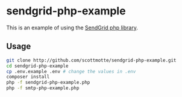 # sendgrid-php-example

This is an example of using the [SendGrid php library](https://github.com/sendgrid/sendgrid-php).

## Usage

```bash
git clone http://github.com/scottmotte/sendgrid-php-example.git
cd sendgrid-php-example
cp .env.example .env # change the values in .env
composer install
php -f sendgrid-php-example.php
php -f smtp-php-example.php
```
